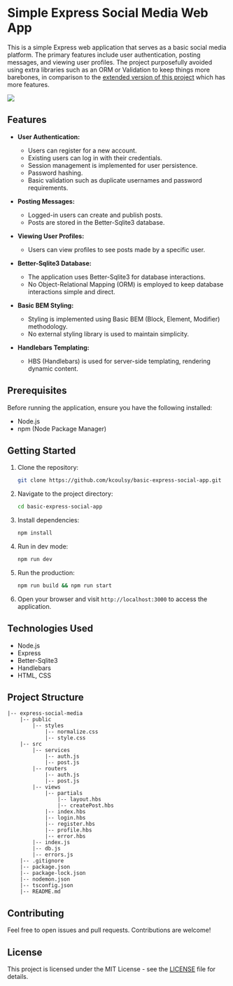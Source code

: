 # Simple Express Social Media Web App

This is a simple Express web application that serves as a basic social media platform. The primary features include user authentication, posting messages, and viewing user profiles. The project purposefully avoided using extra libraries such as an ORM or Validation to keep things more barebones, in comparison to the [extended version of this project](https://github.com/kcoulsy/extended-node-social-app) which has more features.

![](https://media2.giphy.com/media/v1.Y2lkPTc5MGI3NjExazV0am9sZnc2MjN5cWVka2czM2MwaWhpczNjZTJ6aTJ5MWZqY2xkbCZlcD12MV9pbnRlcm5hbF9naWZfYnlfaWQmY3Q9Zw/jGvIXXA8TJ64FRv3rC/giphy.gif)

## Features

- **User Authentication:**
  - Users can register for a new account.
  - Existing users can log in with their credentials.
  - Session management is implemented for user persistence.
  - Password hashing.
  - Basic validation such as duplicate usernames and password requirements.   

- **Posting Messages:**
  - Logged-in users can create and publish posts.
  - Posts are stored in the Better-Sqlite3 database.

- **Viewing User Profiles:**
  - Users can view profiles to see posts made by a specific user.

- **Better-Sqlite3 Database:**
  - The application uses Better-Sqlite3 for database interactions.
  - No Object-Relational Mapping (ORM) is employed to keep database interactions simple and direct.

- **Basic BEM Styling:**
  - Styling is implemented using Basic BEM (Block, Element, Modifier) methodology.
  - No external styling library is used to maintain simplicity.

- **Handlebars Templating:**
  - HBS (Handlebars) is used for server-side templating, rendering dynamic content.

## Prerequisites

Before running the application, ensure you have the following installed:

- Node.js
- npm (Node Package Manager)

## Getting Started

1. Clone the repository:

    ```bash
    git clone https://github.com/kcoulsy/basic-express-social-app.git
    ```

2. Navigate to the project directory:

    ```bash
    cd basic-express-social-app
    ```

3. Install dependencies:

    ```bash
    npm install
    ```

4. Run in dev mode:

    ```bash
    npm run dev
    ```

5. Run the production:

    ```bash
    npm run build && npm run start
    ```

6. Open your browser and visit `http://localhost:3000` to access the application.

## Technologies Used

- Node.js
- Express
- Better-Sqlite3
- Handlebars
- HTML, CSS

## Project Structure

```
|-- express-social-media
    |-- public
        |-- styles
            |-- normalize.css
            |-- style.css
    |-- src
        |-- services
            |-- auth.js
            |-- post.js
        |-- routers
            |-- auth.js
            |-- post.js
        |-- views
            |-- partials
                |-- layout.hbs
                |-- createPost.hbs
            |-- index.hbs
            |-- login.hbs
            |-- register.hbs
            |-- profile.hbs
            |-- error.hbs
        |-- index.js
        |-- db.js
        |-- errors.js
    |-- .gitignore
    |-- package.json
    |-- package-lock.json
    |-- nodemon.json
    |-- tsconfig.json
    |-- README.md
```

## Contributing

Feel free to open issues and pull requests. Contributions are welcome!

## License

This project is licensed under the MIT License - see the [LICENSE](LICENSE) file for details.